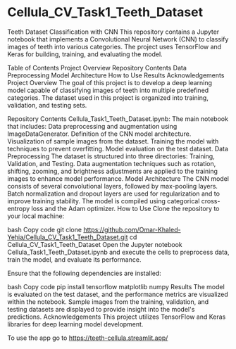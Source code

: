 # Cellula_CV_Task1_Teeth_Dataset
Teeth Dataset Classification with CNN
This repository contains a Jupyter notebook that implements a Convolutional Neural Network (CNN) to classify images of teeth into various categories. The project uses TensorFlow and Keras for building, training, and evaluating the model.

Table of Contents
Project Overview
Repository Contents
Data Preprocessing
Model Architecture
How to Use
Results
Acknowledgements
Project Overview
The goal of this project is to develop a deep learning model capable of classifying images of teeth into multiple predefined categories. The dataset used in this project is organized into training, validation, and testing sets.

Repository Contents
Cellula_Task1_Teeth_Dataset.ipynb: The main notebook that includes:
Data preprocessing and augmentation using ImageDataGenerator.
Definition of the CNN model architecture.
Visualization of sample images from the dataset.
Training the model with techniques to prevent overfitting.
Model evaluation on the test dataset.
Data Preprocessing
The dataset is structured into three directories: Training, Validation, and Testing.
Data augmentation techniques such as rotation, shifting, zooming, and brightness adjustments are applied to the training images to enhance model performance.
Model Architecture
The CNN model consists of several convolutional layers, followed by max-pooling layers.
Batch normalization and dropout layers are used for regularization and to improve training stability.
The model is compiled using categorical cross-entropy loss and the Adam optimizer.
How to Use
Clone the repository to your local machine:

bash
Copy code
git clone https://github.com/Omar-Khaled-Yehia/Cellula_CV_Task1_Teeth_Dataset.git
cd Cellula_CV_Task1_Teeth_Dataset
Open the Jupyter notebook Cellula_Task1_Teeth_Dataset.ipynb and execute the cells to preprocess data, train the model, and evaluate its performance.

Ensure that the following dependencies are installed:

bash
Copy code
pip install tensorflow matplotlib numpy
Results
The model is evaluated on the test dataset, and the performance metrics are visualized within the notebook.
Sample images from the training, validation, and testing datasets are displayed to provide insight into the model's predictions.
Acknowledgements
This project utilizes TensorFlow and Keras libraries for deep learning model development.

To use the app go to https://teeth-cellula.streamlit.app/
